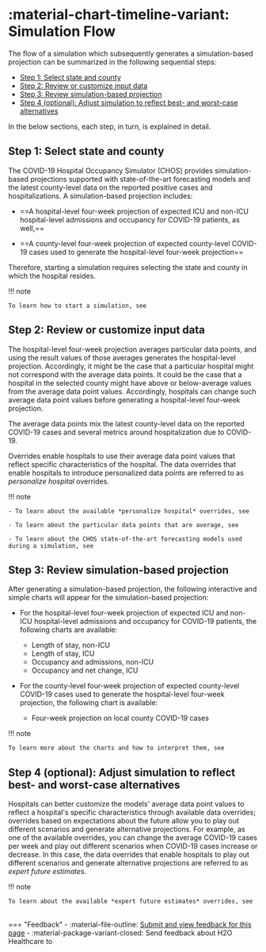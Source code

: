 # :material-chart-timeline-variant: Simulation Flow 

The flow of a simulation which subsequently generates a simulation-based projection can be summarized in the following sequential steps: 


- [Step 1: Select state and county](#step-1-select-state-and-county) 
- [Step 2: Review or customize input data](#step-2-review-or-customize-input-data) 
- [Step 3: Review simulation-based projection](#step-3-review-simulation-based-projection)
- [Step 4 (optional): Adjust simulation to reflect best- and worst-case alternatives](#step-4-optional-adjust-simulation-to-reflect-best-and-worst-case-alternatives)

In the below sections, each step, in turn, is explained in detail. 

## Step 1: Select state and county 

The COVID-19 Hospital Occupancy Simulator (CHOS) provides simulation-based projections supported with state-of-the-art forecasting models and the latest county-level data on the reported positive cases and hospitalizations. A simulation-based projection includes: 

- ==A hospital-level four-week projection of expected ICU and non-ICU hospital-level admissions and occupancy for COVID-19 patients, as well,==

- ==A county-level four-week projection of expected county-level COVID-19 cases used to generate the hospital-level four-week projection==

Therefore, starting a simulation requires selecting the state and county in which the hospital resides. 


!!! note 

    To learn how to start a simulation, see 



## Step 2: Review or customize input data 

The hospital-level four-week projection averages particular data points, and using the result values of those averages generates the hospital-level projection. Accordingly, it might be the case that a particular hospital might not correspond with the average data points. It could be the case that a hospital in the selected county might have above or below-average values from the average data point values. Accordingly, hospitals can change such average data point values before generating a hospital-level four-week projection. 

The average data points mix the latest county-level data on the reported COVID-19 cases and several metrics around hospitalization due to COVID-19. 

Overrides enable hospitals to use their average data point values that reflect specific characteristics of the hospital. The data overrides that enable hospitals to introduce personalized data points are referred to as *personalize hospital* overrides. 


!!! note 

    - To learn about the available *personalize hospital* overrides, see 

    - To learn about the particular data points that are average, see

    - To learn about the CHOS state-of-the-art forecasting models used during a simulation, see 


## Step 3: Review simulation-based projection

After generating a simulation-based projection, the following interactive and simple charts will appear for the simulation-based projection: 

- For the hospital-level four-week projection of expected ICU and non-ICU hospital-level admissions and occupancy for COVID-19 patients, the following charts are available: 

    - Length of stay, non-ICU
    - Length of stay, ICU
    - Occupancy and admissions, non-ICU
    - Occupancy and net change, ICU

- For the county-level four-week projection of expected county-level COVID-19 cases used to generate the hospital-level four-week projection, the following chart is available: 
    
    - Four-week projection on local county COVID-19 cases

!!! note 

    To learn more about the charts and how to interpret them, see 

## Step 4 (optional): Adjust simulation to reflect best- and worst-case alternatives


Hospitals can better customize the models' average data point values to reflect a hospital's specific characteristics through available data overrides; overrides based on expectations about the future allow you to play out different scenarios and generate alternative projections. For example, as one of the available overrides, you can change the average COVID-19 cases per week and play out different scenarios when COVID-19 cases increase or decrease. In this case, the data overrides that enable hospitals to play out different scenarios and generate alternative projections are referred to as *expert future estimates*. 


!!! note 

	To learn about the available *expert future estimates* overrides, see 

<br>
=== "Feedback"
    - :material-file-outline: <a href="" target="_blank">Submit and view feedback for this page</a>
    - :material-package-variant-closed: Send feedback about H2O Healthcare to <niki.athanasiadou@h2o.ai>
